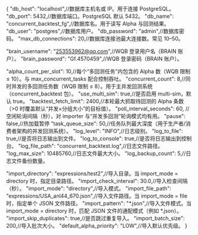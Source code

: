 {
  "db_host": "localhost",//数据库主机名或 IP。用于连接 PostgreSQL。
  "db_port": 5432,//数据库端口。PostgreSQL 默认 5432。
  "db_name": "concurrent_backtest_fg",//数据库名。用于读写 Alpha 与回测结果。
  "db_user": "postgres",//数据库用户。
  "db_password": "admin",//数据库密码。
  "max_db_connections": 20,//数据库连接池最大连接数。常见 10–50。

  "brain_username": "253553962@qq.com",//WQB 登录用户名（BRAIN 账户）。
  "brain_password": "Gf.4570459",//WQB 登录密码（BRAIN 账户）。

  "alpha_count_per_slot": 10,//每个“多回测任务”内包含的 Alpha 数（WQB 限制 ≤ 10）。与 max_concurrent_tasks 配合控制吞吐。
  "concurrent_count": 8,//同时并发的多回测任务数（WQB 限制 ≤ 8）。用于主并发回测系统（concurrent_backtest 包）。
  "use_multi_sim": true,//是否启用 multi-sim，默认 true。
  "backtest_fetch_limit": 2400,//本轮最大抓取待回测的 Alpha 条数（>0 时覆盖默认“并发×分组大小”的目标值）。
  "poll_interval_seconds": 60, //空闲轮询间隔（秒），对 importer 与“并发多回测”轮询模式均有用。
  "pause": false,//热加载暂停
  "task_queue_size": 50,//任务队列最大深度（用于生产者/消费者架构的并发回测系统）。
  "log_level": "INFO",//日志级别。
  "log_to_file": true,//是否将日志输出到文件。
  "log_to_console": true,//是否将日志输出到控制台。
  "log_file_path": "concurrent_backtest.log",//日志文件路径。
  "log_max_size": 10485760,//日志文件最大大小。
  "log_backup_count": 5,//日志文件备份数量。

  "import_directory": "expressions/test2",//导入目录。当 import_mode = directory 时，指定目录路径。
  "import_check_interval": 30.0,//导入检查间隔（秒）。
  "import_mode": "directory",//导入模式。
  "import_file_path": "expressions/USA_anl44_670.json",//导入文件路径。当 import_mode = file 时，指定单个 JSON 文件路径。
  "import_pattern": "*.json",//导入文件模式。当 import_mode = directory 时，匹配 JSON 文件的通配模式（例如 *.json）。 
  "import_skip_duplicates": true,//是否跳过重复导入。
  "import_batch_size": 200,//导入批次大小。
  "default_alpha_priority": "LOW",//导入默认优先级。
}
